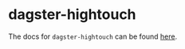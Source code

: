 # dagster-hightouch

The docs for `dagster-hightouch` can be found
[here](https://docs.dagster.io/_apidocs/libraries/dagster-hightouch).
